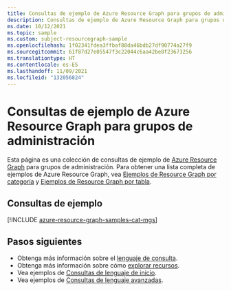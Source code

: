 ```yaml
---
title: Consultas de ejemplo de Azure Resource Graph para grupos de administración
description: Consultas de ejemplo de Azure Resource Graph para grupos de administración que muestran el uso de tipos de recursos y tablas para acceder a los detalles del grupo de administración.
ms.date: 10/12/2021
ms.topic: sample
ms.custom: subject-resourcegraph-sample
ms.openlocfilehash: 1f02341fdea3ffbaf88da46bdb27df90774a27f9
ms.sourcegitcommit: 61f87d27e05547f3c22044c6aa42be8f23673256
ms.translationtype: HT
ms.contentlocale: es-ES
ms.lasthandoff: 11/09/2021
ms.locfileid: "132056824"
---
```

# <a name="azure-resource-graph-sample-queries-for-management-groups"></a>Consultas de ejemplo de Azure Resource Graph para grupos de administración

Esta página es una colección de consultas de ejemplo de [Azure Resource Graph](../resource-graph/overview.md) para grupos de administración. Para obtener una lista completa de ejemplos de Azure Resource Graph, vea [Ejemplos de Resource Graph por categoría](../resource-graph/samples/samples-by-category.md) y [Ejemplos de Resource Graph por tabla](../resource-graph/samples/samples-by-table.md).

## <a name="sample-queries"></a>Consultas de ejemplo

[!INCLUDE [azure-resource-graph-samples-cat-mgs](../../../includes/resource-graph/samples/bycat/management-groups.md)]

## <a name="next-steps"></a>Pasos siguientes

- Obtenga más información sobre el [lenguaje de consulta](../resource-graph/concepts/query-language.md).
- Obtenga más información sobre cómo [explorar recursos](../resource-graph/concepts/explore-resources.md).
- Vea ejemplos de [Consultas de lenguaje de inicio](../resource-graph/samples/starter.md).
- Vea ejemplos de [Consultas de lenguaje avanzadas](../resource-graph/samples/advanced.md).
